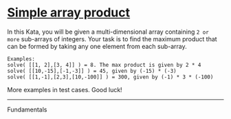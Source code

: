 <div class="description-content p-4">
<div class="markdown prose max-w-none mb-8" id="description"><h1><a href="https://www.codewars.com/kata/5d0365accfd09600130a00c9" target="_blank">Simple array product</a></h1><p>In this Kata, you will be given a multi-dimensional array containing <code>2 or more</code> sub-arrays of integers. Your task is to find the maximum product that can be formed by taking any one element from each sub-array.</p>
<pre><code>Examples:
solve( [[1, 2],[3, 4]] ) = 8. The max product is given by 2 * 4
solve( [[10,-15],[-1,-3]] ) = 45, given by (-15) * (-3)
solve( [[1,-1],[2,3],[10,-100]] ) = 300, given by (-1) * 3 * (-100)
</code></pre>
<p>More examples in test cases. Good luck!</p>
</div>
<hr>
<div class="mt-4"><span><i class="icon-moon-tag "></i></span><div class="keyword-tag">Fundamentals</div></div>
</div>